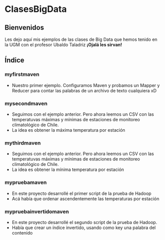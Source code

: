 # ClasesBigData
## Bienvenidos
Les dejo aquí mis ejemplos de las clases de Big Data que hemos tenido en la UGM con el profesor Ubaldo Taladriz  **¡Ojalá les sirvan!**

## Índice
### myfirstmaven
* Nuestro primer ejemplo. Configuramos Maven y probamos un Mapper y Reducer para contar las palabras de un archivo de texto cualquiera xD

### mysecondmaven
* Seguimos con el ejemplo anterior. Pero ahora leemos un CSV con las temperatuvas máximas y mínimas de estaciones de monitoreo climatológico de Chile.
* La idea es obtener la máxima temperatura por estación

### mythirdmaven
* Seguimos con el ejemplo anterior. Pero ahora leemos un CSV con las temperatuvas máximas y mínimas de estaciones de monitoreo climatológico de Chile.
* La idea es obtener la mínima temperatura por estación

### mypruebamaven
* En este proyecto desarrollé el primer script de la prueba de Hadoop
* Acá había que ordenar ascendentemente las temperaturas por estación 

### mypruebainvertidomaven
* En este proyecto desarrollé el segundo script de la prueba de Hadoop.
* Había que crear un índice invertido, usando como key una palabra del contenido
